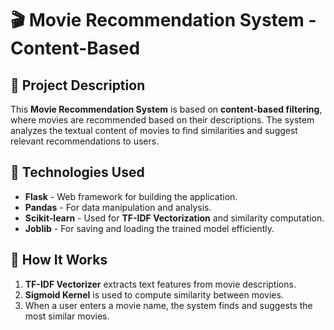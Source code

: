 # 🎬 Movie Recommendation System - Content-Based  

## 📌 Project Description  
This **Movie Recommendation System** is based on **content-based filtering**, where movies are recommended based on their descriptions. The system analyzes the textual content of movies to find similarities and suggest relevant recommendations to users.  

## 🚀 Technologies Used  
- **Flask** - Web framework for building the application.  
- **Pandas** - For data manipulation and analysis.  
- **Scikit-learn** - Used for **TF-IDF Vectorization** and similarity computation.  
- **Joblib** - For saving and loading the trained model efficiently.  

## 🎯 How It Works  
1. **TF-IDF Vectorizer** extracts text features from movie descriptions.  
2. **Sigmoid Kernel** is used to compute similarity between movies.  
3. When a user enters a movie name, the system finds and suggests the most similar movies.
